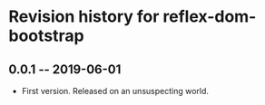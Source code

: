 # Revision history for reflex-dom-bootstrap

## 0.0.1 -- 2019-06-01

* First version. Released on an unsuspecting world.
